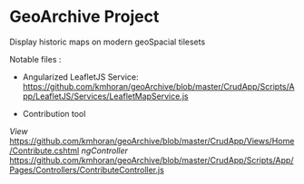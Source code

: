 # GeoArchive Project

   Display historic maps on modern geoSpacial tilesets
   
   Notable files :
   
   - Angularized LeafletJS Service:
   https://github.com/kmhoran/geoArchive/blob/master/CrudApp/Scripts/App/LeafletJS/Services/LeafletMapService.js

   - Contribution tool
   
   *View*
   https://github.com/kmhoran/geoArchive/blob/master/CrudApp/Views/Home/Contribute.cshtml
   *ngController*
   https://github.com/kmhoran/geoArchive/blob/master/CrudApp/Scripts/App/Pages/Controllers/ContributeController.js
   
